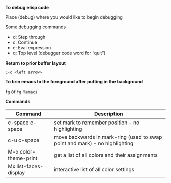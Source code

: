 ---
---

**To debug elisp code**

Place (debug) where you would like to begin debugging

Some debugging commands

  - d: Step through
  - c: Continue
  - e: Eval expression
  - q: Top level (debugger code word for “quit”)

**Return to prior buffer layout**

 `C-c <left arrow>`

**To brin emacs to the foreground after putting in the background**

`fg` or `fg %emacs`

**Commands**

| Command | Description |
|-----------|--------------|
| c-space c-space |  set mark to remember position - no highlighting |
| c-u c-space | move backwards in mark-ring (used to swap point and mark) - no highlighting |
| M-x color-theme-print | get a list of all colors and their assignments |
| Mx list-faces-display | interactive list of all color settings |

